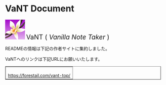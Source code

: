 VaNT Document
=================================
![](./image/vant.png "VaNT") <span style="font-size: 150%;">VaNT ( *Vanilla Note Taker* ) </span>


READMEの情報は下記の作者サイトに集約しました。

VaNTへのリンクは下記URLにお願いいたします。

<table border=1>
<tr><td>
<br/>
<a href="https://forestail.com/vant-top/">https://forestail.com/vant-top/</a>
<br/>
</td></tr>
</table>
